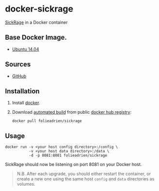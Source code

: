 # docker-sickrage
[SickRage](https://sickrage.tv/) in a Docker container

## Base Docker Image.

* [Ubuntu 14.04](https://registry.hub.docker.com/_/ubuntu/)

## Sources

* [GitHub](https://github.com/folieadrien/docker-sickrage)

## Installation

1. Install [docker](http://www.docker.com).

2. Download [automated build](https://registry.hub.docker.com/u/folieadrien/sickrage) from public 
[docker hub registry](https://registry.hub.docker.com/):

    `docker pull folieadrien/sickrage`

## Usage

    docker run -v <your host config directory>:/config \
               -v <your host data directory>:/data \
               -d -p 8081:8081 folieadrien/sickrage
               
SickRage should now be listening on port 8081 on your Docker host.

>N.B. After each upgrade, you should either restart the container, or create a new one
using the same host `config` and `data` directories as volumes.

